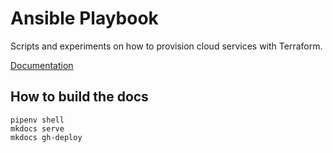 # Ansible Playbook

Scripts and experiments on how to provision cloud services with Terraform.

[Documentation](https://GuyWicks.github.io/ansible-playbook/)

## How to build the docs

```
pipenv shell
mkdocs serve
mkdocs gh-deploy
```

